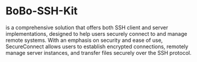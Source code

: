 # BoBo-SSH-Kit
 is a comprehensive solution that offers both SSH client and server implementations, designed to help users securely connect to and manage remote systems. With an emphasis on security and ease of use, SecureConnect allows users to establish encrypted connections, remotely manage server instances, and transfer files securely over the SSH protocol.
